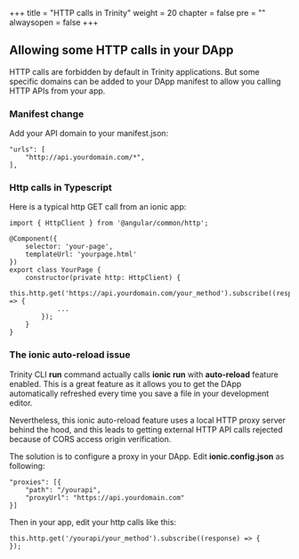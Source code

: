 +++
title = "HTTP calls in Trinity"
weight = 20
chapter = false
pre = ""
alwaysopen = false
+++

## Allowing some HTTP calls in your DApp

HTTP calls are forbidden by default in Trinity applications. But some specific domains can be added to your DApp manifest to allow you calling HTTP APIs from your app.

### Manifest change

Add your API domain to your manifest.json:

    "urls": [
        "http://api.yourdomain.com/*",
    ],

### Http calls in Typescript

Here is a typical http GET call from an ionic app:

    import { HttpClient } from '@angular/common/http';

    @Component({ 
        selector: 'your-page',
        templateUrl: 'yourpage.html'
    })
    export class YourPage {
        constructor(private http: HttpClient) {
            this.http.get('https://api.yourdomain.com/your_method').subscribe((response) => {
                ...
            });
        }
    }

### The ionic auto-reload issue

Trinity CLI **run** command actually calls **ionic run** with **auto-reload** feature enabled. This is a great feature as it allows you to get the DApp automatically refreshed every time you save a file in your development editor.

Nevertheless, this ionic auto-reload feature uses a local HTTP proxy server behind the hood, and this leads to getting external HTTP API calls rejected because of CORS access origin verification.

The solution is to configure a proxy in your DApp. Edit **ionic.config.json** as following:

    "proxies": [{
        "path": "/yourapi",
        "proxyUrl": "https://api.yourdomain.com"
    }]

Then in your app, edit your http calls like this:

    this.http.get('/yourapi/your_method').subscribe((response) => {
    });
